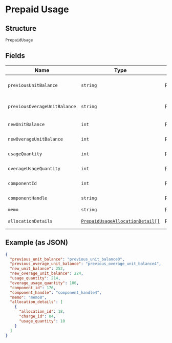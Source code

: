 
# Prepaid Usage

## Structure

`PrepaidUsage`

## Fields

| Name | Type | Tags | Description | Getter | Setter |
|  --- | --- | --- | --- | --- | --- |
| `previousUnitBalance` | `string` | Required | **Constraints**: *Minimum Length*: `1` | getPreviousUnitBalance(): string | setPreviousUnitBalance(string previousUnitBalance): void |
| `previousOverageUnitBalance` | `string` | Required | **Constraints**: *Minimum Length*: `1` | getPreviousOverageUnitBalance(): string | setPreviousOverageUnitBalance(string previousOverageUnitBalance): void |
| `newUnitBalance` | `int` | Required | - | getNewUnitBalance(): int | setNewUnitBalance(int newUnitBalance): void |
| `newOverageUnitBalance` | `int` | Required | - | getNewOverageUnitBalance(): int | setNewOverageUnitBalance(int newOverageUnitBalance): void |
| `usageQuantity` | `int` | Required | - | getUsageQuantity(): int | setUsageQuantity(int usageQuantity): void |
| `overageUsageQuantity` | `int` | Required | - | getOverageUsageQuantity(): int | setOverageUsageQuantity(int overageUsageQuantity): void |
| `componentId` | `int` | Required | - | getComponentId(): int | setComponentId(int componentId): void |
| `componentHandle` | `string` | Required | - | getComponentHandle(): string | setComponentHandle(string componentHandle): void |
| `memo` | `string` | Required | - | getMemo(): string | setMemo(string memo): void |
| `allocationDetails` | [`PrepaidUsageAllocationDetail[]`](../../doc/models/prepaid-usage-allocation-detail.md) | Required | - | getAllocationDetails(): array | setAllocationDetails(array allocationDetails): void |

## Example (as JSON)

```json
{
  "previous_unit_balance": "previous_unit_balance0",
  "previous_overage_unit_balance": "previous_overage_unit_balance4",
  "new_unit_balance": 252,
  "new_overage_unit_balance": 224,
  "usage_quantity": 214,
  "overage_usage_quantity": 106,
  "component_id": 176,
  "component_handle": "component_handle4",
  "memo": "memo8",
  "allocation_details": [
    {
      "allocation_id": 18,
      "charge_id": 84,
      "usage_quantity": 10
    }
  ]
}
```

